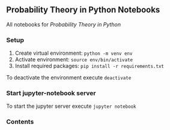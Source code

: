 ##  Probability Theory in Python Notebooks

All notebooks for *Probability Theory in Python*


### Setup
1. Create virtual environment: `python -m venv env`
2. Activate environment: `source env/bin/activate`
3. Install required packages: `pip install -r requirements.txt`

To deactivate the environment execute `deactivate`

### Start jupyter-notebook server
To start the jupyter server execute `jupyter notebook`

### Contents